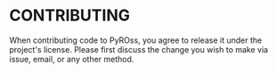 CONTRIBUTING
============

When contributing code to PyROss, you agree to release it under the project's license. Please first discuss the change you wish to make via issue, email, or any other method. 
